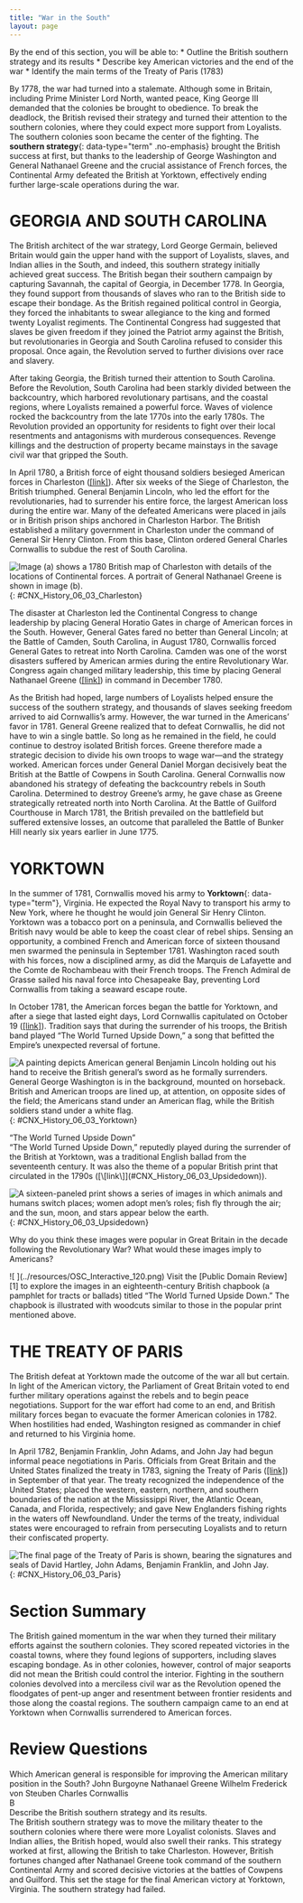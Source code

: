 ```yaml
---
title: "War in the South"
layout: page
---
```



<div data-type="abstract" markdown="1">
By the end of this section, you will be able to:
* Outline the British southern strategy and its results
* Describe key American victories and the end of the war
* Identify the main terms of the Treaty of Paris (1783)

</div>

By 1778, the war had turned into a stalemate. Although some in Britain, including Prime Minister Lord North, wanted peace, King George III demanded that the colonies be brought to obedience. To break the deadlock, the British revised their strategy and turned their attention to the southern colonies, where they could expect more support from Loyalists. The southern colonies soon became the center of the fighting. The **southern strategy**{: data-type="term" .no-emphasis} brought the British success at first, but thanks to the leadership of George Washington and General Nathanael Greene and the crucial assistance of French forces, the Continental Army defeated the British at Yorktown, effectively ending further large-scale operations during the war.

# GEORGIA AND SOUTH CAROLINA

The British architect of the war strategy, Lord George Germain, believed Britain would gain the upper hand with the support of Loyalists, slaves, and Indian allies in the South, and indeed, this southern strategy initially achieved great success. The British began their southern campaign by capturing Savannah, the capital of Georgia, in December 1778. In Georgia, they found support from thousands of slaves who ran to the British side to escape their bondage. As the British regained political control in Georgia, they forced the inhabitants to swear allegiance to the king and formed twenty Loyalist regiments. The Continental Congress had suggested that slaves be given freedom if they joined the Patriot army against the British, but revolutionaries in Georgia and South Carolina refused to consider this proposal. Once again, the Revolution served to further divisions over race and slavery.

After taking Georgia, the British turned their attention to South Carolina. Before the Revolution, South Carolina had been starkly divided between the backcountry, which harbored revolutionary partisans, and the coastal regions, where Loyalists remained a powerful force. Waves of violence rocked the backcountry from the late 1770s into the early 1780s. The Revolution provided an opportunity for residents to fight over their local resentments and antagonisms with murderous consequences. Revenge killings and the destruction of property became mainstays in the savage civil war that gripped the South.

In April 1780, a British force of eight thousand soldiers besieged American forces in Charleston ([\[link\]](#CNX_History_06_03_Charleston)). After six weeks of the Siege of Charleston, the British triumphed. General Benjamin Lincoln, who led the effort for the revolutionaries, had to surrender his entire force, the largest American loss during the entire war. Many of the defeated Americans were placed in jails or in British prison ships anchored in Charleston Harbor. The British established a military government in Charleston under the command of General Sir Henry Clinton. From this base, Clinton ordered General Charles Cornwallis to subdue the rest of South Carolina.

 ![Image (a) shows a 1780 British map of Charleston with details of the locations of Continental forces. A portrait of General Nathanael Greene is shown in image (b).](../resources/CNX_History_06_03_Charleston.jpg "This 1780 map of Charleston (a), which shows details of the Continental defenses, was probably drawn by British engineers in anticipation of the attack on the city. The Siege of Charleston was one of a series of defeats for the Continental forces in the South, which led the Continental Congress to place General Nathanael Greene (b), shown here in a 1783 portrait by Charles Wilson Peale, in command in late 1780. Greene led his troops to two crucial victories."){: #CNX_History_06_03_Charleston}

The disaster at Charleston led the Continental Congress to change leadership by placing General Horatio Gates in charge of American forces in the South. However, General Gates fared no better than General Lincoln; at the Battle of Camden, South Carolina, in August 1780, Cornwallis forced General Gates to retreat into North Carolina. Camden was one of the worst disasters suffered by American armies during the entire Revolutionary War. Congress again changed military leadership, this time by placing General Nathanael Greene ([\[link\]](#CNX_History_06_03_Charleston)) in command in December 1780.

As the British had hoped, large numbers of Loyalists helped ensure the success of the southern strategy, and thousands of slaves seeking freedom arrived to aid Cornwallis’s army. However, the war turned in the Americans’ favor in 1781. General Greene realized that to defeat Cornwallis, he did not have to win a single battle. So long as he remained in the field, he could continue to destroy isolated British forces. Greene therefore made a strategic decision to divide his own troops to wage war—and the strategy worked. American forces under General Daniel Morgan decisively beat the British at the Battle of Cowpens in South Carolina. General Cornwallis now abandoned his strategy of defeating the backcountry rebels in South Carolina. Determined to destroy Greene’s army, he gave chase as Greene strategically retreated north into North Carolina. At the Battle of Guilford Courthouse in March 1781, the British prevailed on the battlefield but suffered extensive losses, an outcome that paralleled the Battle of Bunker Hill nearly six years earlier in June 1775.

# YORKTOWN

In the summer of 1781, Cornwallis moved his army to **Yorktown**{: data-type="term"}, Virginia. He expected the Royal Navy to transport his army to New York, where he thought he would join General Sir Henry Clinton. Yorktown was a tobacco port on a peninsula, and Cornwallis believed the British navy would be able to keep the coast clear of rebel ships. Sensing an opportunity, a combined French and American force of sixteen thousand men swarmed the peninsula in September 1781. Washington raced south with his forces, now a disciplined army, as did the Marquis de Lafayette and the Comte de Rochambeau with their French troops. The French Admiral de Grasse sailed his naval force into Chesapeake Bay, preventing Lord Cornwallis from taking a seaward escape route.

In October 1781, the American forces began the battle for Yorktown, and after a siege that lasted eight days, Lord Cornwallis capitulated on October 19 ([\[link\]](#CNX_History_06_03_Yorktown)). Tradition says that during the surrender of his troops, the British band played “The World Turned Upside Down,” a song that befitted the Empire’s unexpected reversal of fortune.

 ![A painting depicts American general Benjamin Lincoln holding out his hand to receive the British general&#x2019;s sword as he formally surrenders. General George Washington is in the background, mounted on horseback. British and American troops are lined up, at attention, on opposite sides of the field; the Americans stand under an American flag, while the British soldiers stand under a white flag.](../resources/CNX_History_06_03_Yorktown.jpg "The 1820 painting above, by John Trumbull, is titled Surrender of Lord Cornwallis, but Cornwallis actually sent his general, Charles O&#x2019;Hara, to perform the ceremonial surrendering of the sword. The painting depicts General Benjamin Lincoln holding out his hand to receive the sword. General George Washington is in the background on the brown horse, since he refused to accept the sword from anyone but Cornwallis himself."){: #CNX_History_06_03_Yorktown}

<div data-type="note" class="history defining-american" data-label="Defining American" markdown="1">
<div data-type="title">
“The World Turned Upside Down”
</div>
“The World Turned Upside Down,” reputedly played during the surrender of the British at Yorktown, was a traditional English ballad from the seventeenth century. It was also the theme of a popular British print that circulated in the 1790s ([\[link\]](#CNX_History_06_03_Upsidedown)).

![A sixteen-paneled print shows a series of images in which animals and humans switch places; women adopt men&#x2019;s roles; fish fly through the air; and the sun, moon, and stars appear below the earth.](../resources/CNX_History_06_03_Upsidedown.jpg "In many of the images in this popular print, entitled &#x201C;The World Turned Upside Down or the Folly of Man,&#x201D; animals and humans have switched places. In one, children take care of their parents, while in another, the sun, moon, and stars appear below the earth."){: #CNX_History_06_03_Upsidedown}


Why do you think these images were popular in Great Britain in the decade following the Revolutionary War? What would these images imply to Americans?

</div>

<div data-type="note" class="history click-and-explore" data-label="Click and Explore" markdown="1">
<span data-type="media" data-alt=" "> ![ ](../resources/OSC_Interactive_120.png) </span>
Visit the [Public Domain Review][1] to explore the images in an eighteenth-century British chapbook (a pamphlet for tracts or ballads) titled “The World Turned Upside Down.” The chapbook is illustrated with woodcuts similar to those in the popular print mentioned above.

</div>

# THE TREATY OF PARIS

The British defeat at Yorktown made the outcome of the war all but certain. In light of the American victory, the Parliament of Great Britain voted to end further military operations against the rebels and to begin peace negotiations. Support for the war effort had come to an end, and British military forces began to evacuate the former American colonies in 1782. When hostilities had ended, Washington resigned as commander in chief and returned to his Virginia home.

In April 1782, Benjamin Franklin, John Adams, and John Jay had begun informal peace negotiations in Paris. Officials from Great Britain and the United States finalized the treaty in 1783, signing the Treaty of Paris ([\[link\]](#CNX_History_06_03_Paris)) in September of that year. The treaty recognized the independence of the United States; placed the western, eastern, northern, and southern boundaries of the nation at the Mississippi River, the Atlantic Ocean, Canada, and Florida, respectively; and gave New Englanders fishing rights in the waters off Newfoundland. Under the terms of the treaty, individual states were encouraged to refrain from persecuting Loyalists and to return their confiscated property.

 ![The final page of the Treaty of Paris is shown, bearing the signatures and seals of David Hartley, John Adams, Benjamin Franklin, and John Jay.](../resources/CNX_History_06_03_Paris.jpg "The last page of the Treaty of Paris, signed on September 3, 1783, contained the signatures and seals of representatives for both the British and the Americans. From right to left, the seals pictured belong to David Hartley, who represented Great Britain, and John Adams, Benjamin Franklin, and John Jay for the Americans."){: #CNX_History_06_03_Paris}

# Section Summary

The British gained momentum in the war when they turned their military efforts against the southern colonies. They scored repeated victories in the coastal towns, where they found legions of supporters, including slaves escaping bondage. As in other colonies, however, control of major seaports did not mean the British could control the interior. Fighting in the southern colonies devolved into a merciless civil war as the Revolution opened the floodgates of pent-up anger and resentment between frontier residents and those along the coastal regions. The southern campaign came to an end at Yorktown when Cornwallis surrendered to American forces.

# Review Questions

<div data-type="exercise">
<div data-type="problem" markdown="1">
Which American general is responsible for improving the American military position in the South? <span data-type="list" data-list-type="enumerated" data-number-style="upper-alpha"> <span data-type="item">John Burgoyne</span> <span data-type="item">Nathanael Greene</span> <span data-type="item">Wilhelm Frederick von Steuben</span> <span data-type="item">Charles Cornwallis</span> </span>

</div>
<div data-type="solution" markdown="1">
B

</div>
</div>

<div data-type="exercise">
<div data-type="problem" markdown="1">
Describe the British southern strategy and its results.

</div>
<div data-type="solution" markdown="1">
The British southern strategy was to move the military theater to the southern colonies where there were more Loyalist colonists. Slaves and Indian allies, the British hoped, would also swell their ranks. This strategy worked at first, allowing the British to take Charleston. However, British fortunes changed after Nathanael Greene took command of the southern Continental Army and scored decisive victories at the battles of Cowpens and Guilford. This set the stage for the final American victory at Yorktown, Virginia. The southern strategy had failed.

</div>
</div>



[1]: http://openstaxcollege.org/l/worldupside
